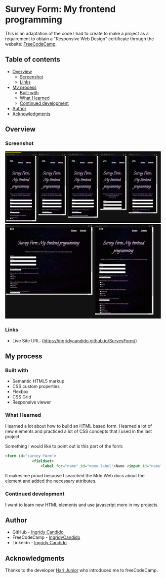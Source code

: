 # Survey Form: My frontend programming

This is an adaptation of the code I had to create to make a project as a requirement to obtain a "Responsive Web Design" certificate through the website: [FreeCodeCamp](https://www.freecodecamp.org/learn).

## Table of contents

- [Overview](#overview)
  - [Screenshot](#screenshot)
  - [Links](#links)
- [My process](#my-process)
  - [Built with](#built-with)
  - [What I learned](#what-i-learned)
  - [Continued development](#continued-development)
- [Author](#author)
- [Acknowledgments](#acknowledgments)

## Overview

### Screenshot

<img src="https://github.com/IngridyCandido/SurveyForm/blob/main/src/imagens/Captura%20de%20tela%202023-01-28%20192516.png"/>
<img src="https://github.com/IngridyCandido/SurveyForm/blob/main/src/imagens/Captura%20de%20tela%202023-01-28%20192622.png"/>

### Links

- Live Site URL: (https://ingridycandido.github.io/SurveyForm/)

## My process

### Built with

- Semantic HTML5 markup
- CSS custom properties
- Flexbox
- CSS Grid
- Responsive viewer

### What I learned

I learned a lot about how to build an HTML based form. I learned a lot of new elements and practiced a lot of CSS concepts that I used in the last project.

Something I would like to point out is this part of the form:

```html
<form id="survey-form">
            <fieldset>
                <label for="name" id="name-label">Name <input id="name" type="text" x-moz-errormessage="Please specify your name." required></input></label>
```
It makes me proud because I searched the Mdn Web docs about the element and added the necessary attributes.

### Continued development

I want to learn new HTML elements and use javascript more in my projects.

## Author

- GitHub - [Ingridy Candido](https://github.com/IngridyCandido)
- FreeCodeCamp - [IngridyCandido](https://www.freecodecamp.org/IngridyCandido)
- LinkeIdn - [Ingridy Candido](https://www.linkedin.com/in/ingridy-candido-a71256262/)

## Acknowledgments

Thanks to the developer [Hari Junior](https://github.com/hari6091) who introduced me to freeCodeCamp.
